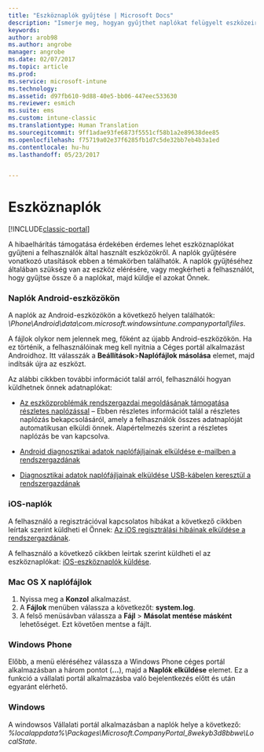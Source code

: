 ```yaml
---
title: "Eszköznaplók gyűjtése | Microsoft Docs"
description: "Ismerje meg, hogyan gyűjthet naplókat felügyelt eszközeiről."
keywords: 
author: arob98
ms.author: angrobe
manager: angrobe
ms.date: 02/07/2017
ms.topic: article
ms.prod: 
ms.service: microsoft-intune
ms.technology: 
ms.assetid: d97fb610-9d88-40e5-bb06-447eec533630
ms.reviewer: esmich
ms.suite: ems
ms.custom: intune-classic
ms.translationtype: Human Translation
ms.sourcegitcommit: 9ff1adae93fe6873f5551cf58b1a2e89638dee85
ms.openlocfilehash: f75719a02e37f6285fb1d7c5de32bb7eb4b3a1ed
ms.contentlocale: hu-hu
ms.lasthandoff: 05/23/2017


---
```


# <a name="device-logs"></a>Eszköznaplók

[!INCLUDE[classic-portal](../includes/classic-portal.md)]

A hibaelhárítás támogatása érdekében érdemes lehet eszköznaplókat gyűjteni a felhasználók által használt eszközökről. A naplók gyűjtésére vonatkozó utasítások ebben a témakörben találhatók. A naplók gyűjtéséhez általában szükség van az eszköz elérésére, vagy megkérheti a felhasználót, hogy gyűjtse össze ő a naplókat, majd küldje el azokat Önnek.

### <a name="android-logs"></a>Naplók Android-eszközökön
A naplók az Android-eszközökön a következő helyen találhatók: *<Android Device>\Phone\Android\data\com.microsoft.windowsintune.companyportal\files*.

A fájlok olykor nem jelennek meg, főként az újabb Android-eszközökön. Ha ez történik, a felhasználóinak meg kell nyitnia a Céges portál alkalmazást Androidhoz. Itt válasszák a **Beállítások**>**Naplófájlok másolása** elemet, majd indítsák újra az eszközt.

Az alábbi cikkben további információt talál arról, felhasználói hogyan küldhetnek önnek adatnaplókat:

- [Az eszközproblémák rendszergazdai megoldásának támogatása részletes naplózással](/intune-user-help/use-verbose-logging-to-help-your-it-administrator-fix-device-issues-android) – Ebben részletes információt talál a részletes naplózás bekapcsolásáról, amely a felhasználók összes adatnaplóját automatikusan elküldi önnek. Alapértelmezés szerint a részletes naplózás be van kapcsolva.

- [Android diagnosztikai adatok naplófájljainak elküldése e-mailben a rendszergazdának](/intune-user-help/send-logs-to-your-it-admin-by-email-android)

- [Diagnosztikai adatok naplófájljainak elküldése USB-kábelen keresztül a rendszergazdának](/intune-user-help/send-diagnostic-data-logs-to-your-it-administrator-using-a-usb-cable-android)

### <a name="ios-logs"></a>iOS-naplók

A felhasználó a regisztrációval kapcsolatos hibákat a következő cikkben leírtak szerint küldheti el Önnek: [Az iOS regisztrálási hibáinak elküldése a rendszergazdának](/intune-user-help/send-errors-to-your-it-admin-ios).

A felhasználó a következő cikkben leírtak szerint küldheti el az eszköznaplókat: [iOS-eszköznaplók küldése](/intune-user-help/send-logs-to-your-it-admin-by-email-ios).

### <a name="mac-os-x-logs"></a>Mac OS X naplófájlok

1. Nyissa meg a **Konzol** alkalmazást.
2. A **Fájlok** menüben válassza a következőt: **system.log**.
3. A felső menüsávban válassza a **Fájl** > **Másolat mentése másként** lehetőséget. Ezt követően mentse a fájlt.

### <a name="windows-phone"></a>Windows Phone

Előbb, a menü eléréséhez válassza a Windows Phone céges portál alkalmazásban a három pontot (**...**), majd a **Naplók elküldése** elemet. Ez a funkció a vállalati portál alkalmazásba való bejelentkezés előtt és után egyaránt elérhető.

### <a name="windows"></a>Windows

A windowsos Vállalati portál alkalmazásban a naplók helye a következő: *%localappdata%\Packages\Microsoft.CompanyPortal_8wekyb3d8bbwe\LocalState*.


